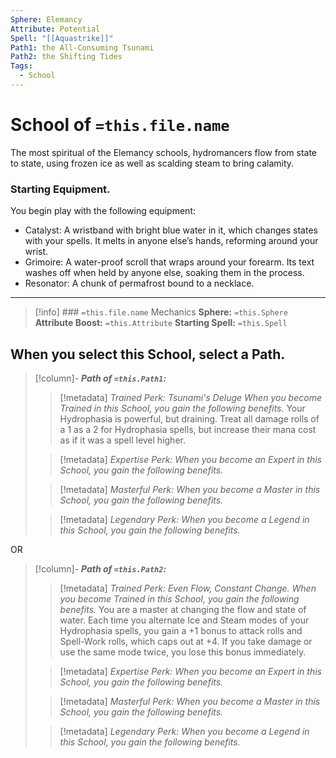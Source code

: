 ```yaml
---
Sphere: Elemancy
Attribute: Potential
Spell: "[[Aquastrike]]"
Path1: the All-Consuming Tsunami
Path2: the Shifting Tides
Tags:
  - School
---
```

# School of  `=this.file.name`
The most spiritual of the Elemancy schools, hydromancers flow from state to state, using frozen ice as well as scalding steam to bring calamity.
### Starting Equipment.
You begin play with the following equipment:
- Catalyst: A wristband with bright blue water in it, which changes states with your spells. It melts in anyone else’s hands, reforming around your wrist.
- Grimoire: A water-proof scroll that wraps around your forearm. Its text washes off when held by anyone else, soaking them in the process.
- Resonator: A chunk of permafrost bound to a necklace.
- - -
>[!info] ### `=this.file.name` Mechanics
>**Sphere:** `=this.Sphere`
> **Attribute Boost:** `=this.Attribute`
> **Starting Spell:** `=this.Spell`

## When you select  this School,  select  a  Path. 

>[!column]- ***Path of `=this.Path1`:*** 
>> [!metadata] *Trained Perk: Tsunami's Deluge*
>> *When you become Trained in this School, you gain the following benefits.*
>> Your Hydrophasia is powerful, but draining. Treat all damage rolls of a 1 as a 2 for Hydrophasia spells, but increase their mana cost as if it was a spell level higher.
>
>> [!metadata] *Expertise Perk:*
>> *When you become an Expert in this School, you gain the following benefits.*
>
>> [!metadata] *Masterful Perk:*
>>*When you become a Master in this School, you gain the following benefits.*
>
>> [!metadata] *Legendary Perk:*
>>*When you become a Legend in this School, you gain the following benefits.*

OR

>[!column]- ***Path of `=this.Path2`:*** 
>> [!metadata] *Trained Perk: Even Flow, Constant Change.*
>>*When you become Trained in this School, you gain the following benefits.*
>>You are a master at changing the flow and state of water. Each time you alternate Ice and Steam modes of your Hydrophasia spells, you gain a +1 bonus to attack rolls and Spell-Work rolls, which caps out at +4. If you take damage or use the same mode twice, you lose this bonus immediately.
>
>> [!metadata] *Expertise Perk:*
>> *When you become an Expert in this School, you gain the following benefits.*
>
>> [!metadata] *Masterful Perk:*
>>*When you become a Master in this School, you gain the following benefits.*
>
>> [!metadata] *Legendary Perk:*
>> *When you become a Legend in this School, you gain the following benefits.*